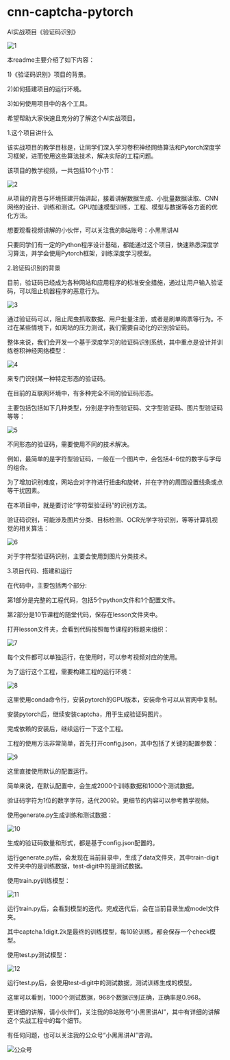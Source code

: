 # cnn-captcha-pytorch
AI实战项目《验证码识别》

![1](https://github.com/xhh890921/cnn-captcha-pytorch/assets/112564707/d2788396-a3a5-44ef-871d-1751a68afe2f)

本readme主要介绍了如下内容：

1)《验证码识别》项目的背景。

2)如何搭建项目的运行环境。

3)如何使用项目中的各个工具。

希望帮助大家快速且充分的了解这个AI实战项目。


1.这个项目讲什么

该实战项目的教学目标是，让同学们深入学习卷积神经网络算法和Pytorch深度学习框架，进而使用这些算法技术，解决实际的工程问题。

该项目的教学视频，一共包括10个小节：

![2](https://github.com/xhh890921/cnn-captcha-pytorch/assets/112564707/b4e6c982-9667-4b96-8eca-7f5b87c68693)

从项目的背景与环境搭建开始讲起，接着讲解数据生成、小批量数据读取、CNN网络的设计、训练和测试。GPU加速模型训练，工程、模型与数据等各方面的优化方法。

想要观看视频讲解的小伙伴，可以关注我的B站账号：小黑黑讲AI

只要同学们有一定的Python程序设计基础，都能通过这个项目，快速熟悉深度学习算法，并学会使用Pytorch框架，训练深度学习模型。


2.验证码识别的背景

目前，验证码已经成为各种网站和应用程序的标准安全措施，通过让用户输入验证码，可以阻止机器程序的恶意行为。

![3](https://github.com/xhh890921/cnn-captcha-pytorch/assets/112564707/10445dcc-1404-4429-8559-432f28263b8f)

通过验证码可以，阻止爬虫抓取数据、用户批量注册，或者是刷单购票等行为。不过在某些情境下，如网站的压力测试，我们需要自动化的识别验证码。

整体来说，我们会开发一个基于深度学习的验证码识别系统，其中重点是设计并训练卷积神经网络模型：

![4](https://github.com/xhh890921/cnn-captcha-pytorch/assets/112564707/d6fbffd2-f96a-4272-a7e6-dbecd07a975e)

来专门识别某一种特定形态的验证码。

在目前的互联网环境中，有多种完全不同的验证码形态。

主要包括包括如下几种类型，分别是字符型验证码、文字型验证码、图片型验证码等等：

![5](https://github.com/xhh890921/cnn-captcha-pytorch/assets/112564707/17efd36e-a531-4570-9806-c31b4b143009)

不同形态的验证码，需要使用不同的技术解决。

例如，最简单的是字符型验证码，一般在一个图片中，会包括4-6位的数字与字母的组合。

为了增加识别难度，网站会对字符进行扭曲和旋转，并在字符的周围设置线条或点等干扰因素。

在本项目中，就是要讨论“字符型验证码”的识别方法。

验证码识别，可能涉及图片分类、目标检测、OCR光学字符识别，等等计算机视觉的相关算法：

![6](https://github.com/xhh890921/cnn-captcha-pytorch/assets/112564707/04206ab3-39d7-4d18-99ea-a9810ffb4a30)

对于字符型验证码识别，主要会使用到图片分类技术。


3.项目代码、搭建和运行

在代码中，主要包括两个部分:

第1部分是完整的工程代码，包括5个python文件和1个配置文件。

第2部分是10节课程的随堂代码，保存在lesson文件夹中。

打开lesson文件夹，会看到代码按照每节课程的标题来组织：

![7](https://github.com/xhh890921/cnn-captcha-pytorch/assets/112564707/66b336a5-3e82-49bf-90e1-ef0962ce0e0c)

每个文件都可以单独运行，在使用时，可以参考视频对应的使用。

为了运行这个工程，需要构建工程的运行环境：

![8](https://github.com/xhh890921/cnn-captcha-pytorch/assets/112564707/81817ed6-9091-4b3c-959a-f0f4a335f30b)

这里使用conda命令行，安装pytorch的GPU版本，安装命令可以从官网中复制。

安装pytorch后，继续安装captcha，用于生成验证码图片。

完成依赖的安装后，继续运行一下这个工程。

工程的使用方法非常简单，首先打开config.json，其中包括了关键的配置参数：

![9](https://github.com/xhh890921/cnn-captcha-pytorch/assets/112564707/5fca3711-7673-47c9-bcea-bc7f78fe159f)

这里直接使用默认的配置运行。

简单来说，在默认配置中，会生成2000个训练数据和1000个测试数据。

验证码字符为1位的数字字符，迭代200轮。更细节的内容可以参考教学视频。

使用generate.py生成训练和测试数据：

![10](https://github.com/xhh890921/cnn-captcha-pytorch/assets/112564707/701eed18-ab50-4282-8271-b189b8f6027a)

生成的验证码数量和形式，都是基于config.json配置的。

运行generate.py后，会发现在当前目录中，生成了data文件夹，其中train-digit文件夹中的是训练数据，test-digit中的是测试数据。

使用train.py训练模型：

![11](https://github.com/xhh890921/cnn-captcha-pytorch/assets/112564707/97b4d401-2d77-4c39-b1fc-e456ee4b7cf5)

运行train.py后，会看到模型的迭代。完成迭代后，会在当前目录生成model文件夹。

其中captcha.1digit.2k是最终的训练模型，每10轮训练，都会保存一个check模型。

使用test.py测试模型：

![12](https://github.com/xhh890921/cnn-captcha-pytorch/assets/112564707/45d29937-dcbf-4b22-9c79-ad1f983b3454)

运行test.py后，会使用test-digit中的测试数据，测试训练生成的模型。

这里可以看到，1000个测试数据，968个数据识别正确，正确率是0.968。

更详细的讲解，请小伙伴们，关注我的B站账号“小黑黑讲AI”，其中有详细的讲解这个实战工程中的每个细节。

有任何问题，也可以关注我的公众号“小黑黑讲AI”咨询。

![公众号](https://github.com/xhh890921/cnn-captcha-pytorch/assets/112564707/c97a8cb2-b6ac-43c8-bb06-f4fe6b3ac431)

